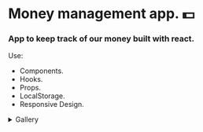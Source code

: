 # Money management app. 💵

### App to keep track of our money built with react.

Use:
- Components.
- Hooks.
- Props.
- LocalStorage.
- Responsive Design.

<details>
<summary>Gallery</summary>
 
 ![1](https://user-images.githubusercontent.com/85462420/174500576-469aa69f-7b05-4ae6-a919-dba4206e5301.png)

 ![2](https://user-images.githubusercontent.com/85462420/174500606-558c8b25-73b0-4ead-aad3-414adabe07c4.png)
  
 ![3](https://user-images.githubusercontent.com/85462420/174500623-d43de1c9-8acd-440b-bdf4-e6c10d9c2190.png)

 ![4](https://user-images.githubusercontent.com/85462420/174500628-7b207b42-9f82-431b-8486-bb3a15718638.png)

</details>
